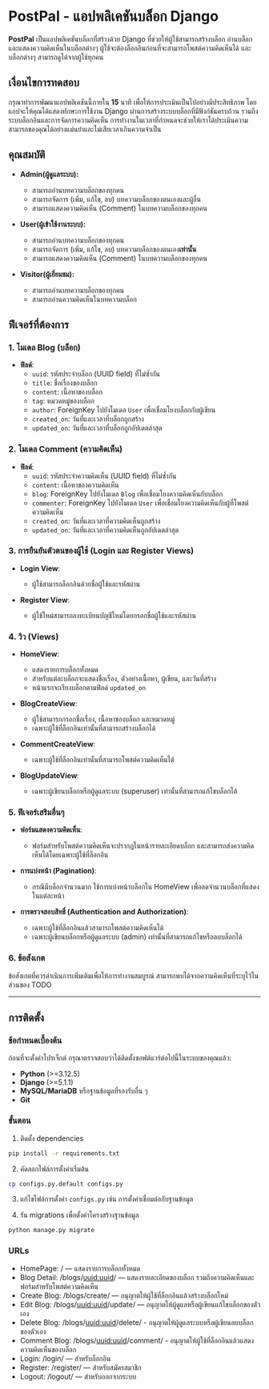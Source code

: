 # PostPal - แอปพลิเคชันบล็อก Django

**PostPal** เป็นแอปพลิเคชันบล็อกที่สร้างด้วย Django ที่ช่วยให้ผู้ใช้สามารถสร้างบล็อก อ่านบล็อก และแสดงความคิดเห็นในบล็อกต่างๆ ผู้ใช้จะต้องล็อกอินก่อนที่จะสามารถโพสต์ความคิดเห็นได้ และบล็อกต่างๆ สามารถดูได้จากผู้ใช้ทุกคน

## เงื่อนไขการทดสอบ
กรุณาทำการพัฒนาแอปพลิเคชันนี้ภายใน **15** นาที เพื่อให้การประเมินเป็นไปอย่างมีประสิทธิภาพ โดยแอปจะให้คุณได้แสดงทักษะการใช้งาน Django ผ่านการสร้างระบบบล็อกที่มีฟังก์ชันครบถ้วน รวมถึงระบบล็อกอินและการจัดการความคิดเห็น การทำงานในเวลาที่กำหนดจะช่วยให้เราได้ประเมินความสามารถของคุณได้อย่างแม่นยำและไม่เสียเวลาเกินความจำเป็น

## คุณสมบัติ
- **Admin(ผู้ดูแลระบบ):**
    - สามารถอ่านบทความบล็อกของทุกคน
    - สามารถจัดการ (เพิ่ม, แก้ไข, ลบ) บทความบล็อกของตนเองและผู้อื่น
    - สามารถแสดงความคิดเห็น (Comment) ในบทความบล็อกของทุกคน

- **User(ผู้เข้าใช้งานระบบ):**
    - สามารถอ่านบทความบล็อกของทุกคน
    - สามารถจัดการ (เพิ่ม, แก้ไข, ลบ) บทความบล็อกของตนเอง**เท่านั้น**
    - สามารถแสดงความคิดเห็น (Comment) ในบทความบล็อกของทุกคน

- **Visitor(ผู้เยี่ยมชม):**
    - สามารถอ่านบทความบล็อกของทุกคน
    - สามารถอ่านความคิดเห็นในบทความบล็อก

## ฟีเจอร์ที่ต้องการ

### 1. **โมเดล Blog (บล็อก)**

- **ฟิลด์**:
  - `uuid`: รหัสประจำบล็อก (UUID field) ที่ไม่ซ้ำกัน
  - `title`: ชื่อเรื่องของบล็อก
  - `content`: เนื้อหาของบล็อก
  - `tag`: หมวดหมู่ของบล็อก
  - `author`: ForeignKey ไปยังโมเดล `User` เพื่อเชื่อมโยงบล็อกกับผู้เขียน
  - `created_on`: วันที่และเวลาที่บล็อกถูกสร้าง
  - `updated_on`: วันที่และเวลาที่บล็อกถูกอัปเดตล่าสุด

### 2. **โมเดล Comment (ความคิดเห็น)**

- **ฟิลด์**:
  - `uuid`: รหัสประจำความคิดเห็น (UUID field) ที่ไม่ซ้ำกัน
  - `content`: เนื้อหาของความคิดเห็น
  - `blog`: ForeignKey ไปยังโมเดล `Blog` เพื่อเชื่อมโยงความคิดเห็นกับบล็อก
  - `commenter`: ForeignKey ไปยังโมเดล `User` เพื่อเชื่อมโยงความคิดเห็นกับผู้ที่โพสต์ความคิดเห็น
  - `created_on`: วันที่และเวลาที่ความคิดเห็นถูกสร้าง
  - `updated_on`: วันที่และเวลาที่ความคิดเห็นถูกอัปเดตล่าสุด

### 3. **การยืนยันตัวตนของผู้ใช้ (Login และ Register Views)**

- **Login View**:
  - ผู้ใช้สามารถล็อกอินด้วยชื่อผู้ใช้และรหัสผ่าน
  
- **Register View**:
  - ผู้ใช้ใหม่สามารถลงทะเบียนบัญชีใหม่โดยกรอกชื่อผู้ใช้และรหัสผ่าน

### 4. **วิว (Views)**

- **HomeView**:
  - แสดงรายการบล็อกทั้งหมด
  - สำหรับแต่ละบล็อกจะแสดงชื่อเรื่อง, ตัวอย่างเนื้อหา, ผู้เขียน, และวันที่สร้าง
  - หน้าแรกจะเรียงบล็อกตามฟิลด์ `updated_on`

- **BlogCreateView**:
  - ผู้ใช้สามารถกรอกชื่อเรื่อง, เนื้อหาของบล็อก และหมวดหมู่
  - เฉพาะผู้ใช้ที่ล็อกอินเท่านั้นที่สามารถสร้างบล็อกได้

- **CommentCreateView**:
  - เฉพาะผู้ใช้ที่ล็อกอินเท่านั้นที่สามารถโพสต์ความคิดเห็นได้

- **BlogUpdateView**:
  - เฉพาะผู้เขียนบล็อกหรือผู้ดูแลระบบ (superuser) เท่านั้นที่สามารถแก้ไขบล็อกได้


### 5. **ฟีเจอร์เสริมอื่นๆ**

- **ฟอร์มแสดงความคิดเห็น**:
  - ฟอร์มสำหรับโพสต์ความคิดเห็นจะปรากฏในหน้ารายละเอียดบล็อก และสามารถส่งความคิดเห็นได้โดยเฉพาะผู้ใช้ที่ล็อกอิน

- **การแบ่งหน้า (Pagination)**:
  - กรณีมีบล็อกจำนวนมาก ใช้การแบ่งหน้าบล็อกใน HomeView เพื่อลดจำนวนบล็อกที่แสดงในแต่ละหน้า

- **การตรวจสอบสิทธิ์ (Authentication and Authorization)**:
  - เฉพาะผู้ใช้ที่ล็อกอินแล้วสามารถโพสต์ความคิดเห็นได้
  - เฉพาะผู้เขียนบล็อกหรือผู้ดูแลระบบ (admin) เท่านั้นที่สามารถแก้ไขหรือลบบล็อกได้


### 6. **ข้อสังเกต**
ข้อสังเกตที่ควรดำเนินการเพิ่มเติมเพื่อให้การทำงานสมบูรณ์ สามารถพบได้จากความคิดเห็นที่ระบุไว้ในส่วนของ TODO

---

## การติดตั้ง

### ข้อกำหนดเบื้องต้น
ก่อนที่จะตั้งค่าโปรเจ็กต์ กรุณาตรวจสอบว่าได้ติดตั้งซอฟต์แวร์ต่อไปนี้ในระบบของคุณแล้ว:

- **Python** (>=3.12.5)
- **Django** (>=5.1.1)
- **MySQL/MariaDB** หรือฐานข้อมูลที่รองรับอื่น ๆ
- **Git**

### ขั้นตอน

1. ติดตั้ง dependencies
```bash
pip install -r requirements.txt
```

2. คัดลอกไฟล์การตั้งค่าเริ่มต้น
```bash
cp configs.py.default configs.py
```

3. แก้ไขไฟล์การตั้งค่า `configs.py` เช่น การตั้งค่าเชื่อมต่อกับฐานข้อมูล

4. รัน migrations เพื่อตั้งค่าโครงสร้างฐานข้อมูล
```bash
python manage.py migrate
```

### URLs
- HomePage: / — แสดงรายการบล็อกทั้งหมด
- Blog Detail: /blogs/<uuid:uuid>/ — แสดงรายละเอียดของบล็อก รวมถึงความคิดเห็นและฟอร์มสำหรับโพสต์ความคิดเห็น
- Create Blog: /blogs/create/ — อนุญาตให้ผู้ใช้ที่ล็อกอินแล้วสร้างบล็อกใหม่
- Edit Blog: /blogs/<uuid:uuid>/update/ — อนุญาตให้ผู้ดูแลหรือผู้เขียนแก้ไขบล็อกของตัวเอง
- Delete Blog: /blogs/<uuid:uuid>/delete/ - อนุญาตให้ผู้ดูแลระบบหรือผู้เขียนลบบล็อกของตัวเอง
- Comment Blog: /blogs/<uuid:uuid>/comment/ - อนุญาตให้ผู้ใช้ที่ล็อกอินแล้วแสดงความคิดเห็นของบล็อก
- Login: /login/ — สำหรับล็อกอิน
- Register: /register/ — สำหรับสมัครสมาชิก
- Logout: /logout/ — สำหรับออกจากระบบ
